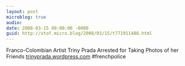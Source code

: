 ```yaml
---
layout: post
microblog: true
audio: 
date: 2008-03-15 00:00:00 -0000
guid: http://xtof.micro.blog/2008/03/15/t771911488.html
---
```

Franco-Colombian Artist Triny Prada Arrested for Taking Photos of her Friends  [trinyprada.wordpress.com](http://trinyprada.wordpress.com/) #frenchpolice

